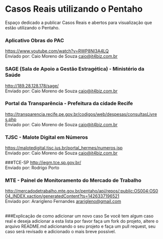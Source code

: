 # Casos Reais utilizando o Pentaho
Espaço dedicado a publicar Casos Reais e abertos para visualização que estão utilizando o Pentaho.

### Aplicativo Obras do PAC
https://www.youtube.com/watch?v=RWP8NI3A4LQ<BR>
Enviado por: Caio Moreno de Souza <caio@it4biz.com.br><BR>

### SAGE (Sala de Apoio a Gestão Estragética) - Ministério da Saúde
http://189.28.128.178/sage/<BR>
Enviado por: Caio Moreno de Souza <caio@it4biz.com.br><BR>

### Portal da Transparência - Prefeitura da cidade Recife
http://transparencia.recife.pe.gov.br/codigos/web/despesas/consultasLivres.php<BR>
Enviado por: Caio Moreno de Souza <caio@it4biz.com.br><BR>

### TJSC - Malote Digital em Números
https://malotedigital.tjsc.jus.br/portal_hermes/numeros.jsp<BR>
Enviado por: Caio Moreno de Souza <caio@it4biz.com.br><BR>

###TCE-SP
http://iegm.tce.sp.gov.br/<BR>
Enviado por: Rodrigo Porto<BR>

### MTE - Painel de Monitoramento do Mercado de Trabalho
http://mercadodetrabalho.mte.gov.br/pentaho/api/repos/:public:OS004:OS004_INDEX.xaction/generatedContent?ts=1426337196521<BR>
Enviado por: Ararigleno Fernandes <ararigleno@gmail.com><BR><BR>

###Explicação de como adicionar um novo caso
Se você tem algum caso real e deseja adicionar a esta lista por favor faça um fork do projeto, altere o arquivo README.md adicionando o seu projeto e faça um pull request, seu caso será revisado e adicionado o mais breve possível.<BR>
